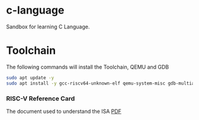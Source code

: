 # c-language
Sandbox for learning C Language.

# Toolchain
The following commands will install the Toolchain, QEMU and GDB

```bash
sudo apt update -y
sudo apt install -y gcc-riscv64-unknown-elf qemu-system-misc gdb-multiarch
```

### RISC-V Reference Card
The document used to understand the ISA [PDF](https://github.com/jameslzhu/riscv-card/releases/download/latest/riscv-card.pdf)